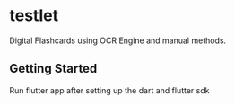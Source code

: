 # testlet

Digital Flashcards using OCR Engine and manual methods.

## Getting Started

Run flutter app after setting up the dart and flutter sdk
